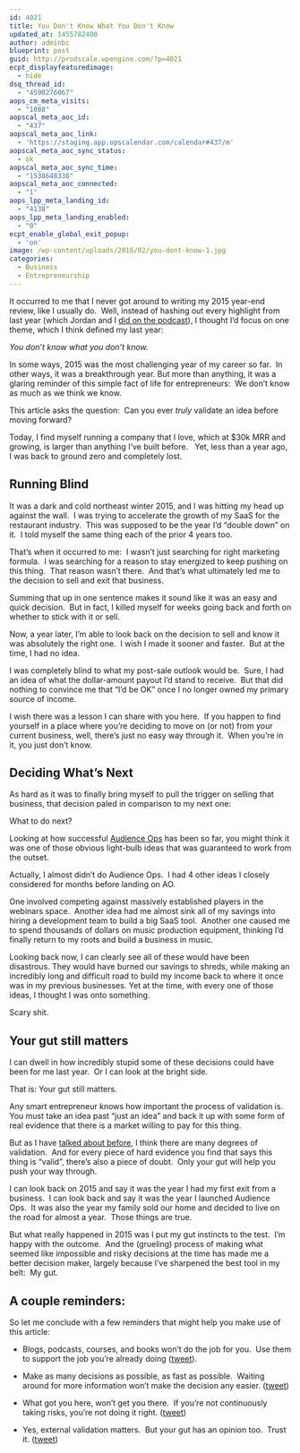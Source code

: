 ```yaml
---
id: 4021
title: You Don't Know What You Don't Know
updated_at: 1455782400
author: adminbc
blueprint: post
guid: http://prodscale.wpengine.com/?p=4021
ecpt_displayfeaturedimage:
  - hide
dsq_thread_id:
  - "4590276067"
aops_cm_meta_visits:
  - "1088"
aopscal_meta_aoc_id:
  - "437"
aopscal_meta_aoc_link:
  - 'https://staging.app.opscalendar.com/calendar#437/m'
aopscal_meta_aoc_sync_status:
  - ok
aopscal_meta_aoc_sync_time:
  - "1538648336"
aopscal_meta_aoc_connected:
  - "1"
aops_lpp_meta_landing_id:
  - "4138"
aops_lpp_meta_landing_enabled:
  - "0"
ecpt_enable_global_exit_popup:
  - 'on'
image: /wp-content/uploads/2016/02/you-dont-know-1.jpg
categories:
  - Business
  - Entrepreneurship
---
```

<p class="p1">
  It occurred to me that I never got around to writing my 2015 year-end review, like I usually do.<span class="Apple-converted-space">  </span>Well, instead of hashing out every highlight from last year (which Jordan and I <a href="http://bootstrappedweb.com/96-our-2015-recap-and-2016-goals/"><span class="s1">did on the podcast</span></a>), I thought I’d focus on one theme, which I think defined my last year:
</p>

<p class="p1">
  <i>You don’t know what you don’t know.</i>
</p>

<p class="p1">
  In some ways, 2015 was the most challenging year of my career so far.<span class="Apple-converted-space">  </span>In other ways, it was a breakthrough year. But more than anything, it was a glaring reminder of this simple fact of life for entrepreneurs:<span class="Apple-converted-space">  </span>We don’t know as much as we think we know.
</p>

<p class="p1">
  This article asks the question:<span class="Apple-converted-space">  </span>Can you ever <i>truly</i> validate an idea before moving forward?
</p>

<p class="p1">
  Today, I find myself running a company that I love, which at $30k MRR and growing, is larger than anything I’ve built before. <span class="Apple-converted-space">  </span>Yet, less than a year ago, I was back to ground zero and completely lost.
</p>

## Running Blind

<p class="p1">
  It was a dark and cold northeast winter 2015, and I was hitting my head up against the wall.<span class="Apple-converted-space">  </span>I was trying to accelerate the growth of my SaaS for the restaurant industry.<span class="Apple-converted-space">  </span>This was supposed to be the year I’d “double down” on it.<span class="Apple-converted-space">  </span>I told myself the same thing each of the prior 4 years too.
</p>

<p class="p1">
  That’s when it occurred to me:<span class="Apple-converted-space">  </span>I wasn’t just searching for right marketing formula.<span class="Apple-converted-space">  </span>I was searching for a reason to stay energized to keep pushing on this thing.<span class="Apple-converted-space">  </span>That reason wasn’t there.<span class="Apple-converted-space">  </span>And that’s what ultimately led me to the decision to sell and exit that business.
</p>

<p class="p1">
  Summing that up in one sentence makes it sound like it was an easy and quick decision.<span class="Apple-converted-space">  </span>But in fact, I killed myself for weeks going back and forth on whether to stick with it or sell.
</p>

<p class="p1">
  Now, a year later, I’m able to look back on the decision to sell and know it was absolutely the right one.<span class="Apple-converted-space">  </span>I wish I made it sooner and faster.<span class="Apple-converted-space">  </span>But at the time, I had no idea.
</p>

<p class="p1">
  I was completely blind to what my post-sale outlook would be.<span class="Apple-converted-space">  </span>Sure, I had an idea of what the dollar-amount payout I’d stand to receive.<span class="Apple-converted-space">  </span>But that did nothing to convince me that “I’d be OK” once I no longer owned my primary source of income.
</p>

<p class="p1">
  I wish there was a lesson I can share with you here.<span class="Apple-converted-space">  </span>If you happen to find yourself in a place where you’re deciding to move on (or not) from your current business, well, there’s just no easy way through it.<span class="Apple-converted-space">  </span>When you’re in it, you just don’t know.
</p>

## Deciding What’s Next

<p class="p1">
  As hard as it was to finally bring myself to pull the trigger on selling that business, that decision paled in comparison to my next one:
</p>

<p class="p1">
  What to do next?
</p>

<p class="p1">
  Looking at how successful <a href="http://audienceops.com"><span class="s1">Audience Ops</span></a> has been so far, you might think it was one of those obvious light-bulb ideas that was guaranteed to work from the outset.
</p>

<p class="p1">
  Actually, I almost didn’t do Audience Ops.<span class="Apple-converted-space">  </span>I had 4 other ideas I closely considered for months before landing on AO.
</p>

<p class="p1">
  One involved competing against massively established players in the webinars space.<span class="Apple-converted-space">  </span>Another idea had me almost sink all of my savings into hiring a development team to build a big SaaS tool.<span class="Apple-converted-space">  </span>Another one caused me to spend thousands of dollars on music production equipment, thinking I’d finally return to my roots and build a business in music.
</p>

<p class="p1">
  Looking back now, I can clearly see all of these would have been disastrous. They would have burned our savings to shreds, while making an incredibly long and difficult road to build my income back to where it once was in my previous businesses. Yet at the time, with every one of those ideas, I thought I was onto something.
</p>

<p class="p1">
  Scary shit.
</p>

## Your gut still matters

<p class="p1">
  I can dwell in how incredibly stupid some of these decisions could have been for me last year.<span class="Apple-converted-space">  </span>Or I can look at the bright side.
</p>

<p class="p1">
  That is: Your gut still matters.
</p>

<p class="p1">
  Any smart entrepreneur knows how important the process of validation is. You must take an idea past &#8220;just an idea&#8221; and back it up with some form of real evidence that there is a market willing to pay for this thing.
</p>

<p class="p1">
  But as I have <a href="http://bootstrappedweb.com/dark-art-product-validation/"><span class="s1">talked about before</span></a>, I think there are many degrees of validation.<span class="Apple-converted-space">  </span>And for every piece of hard evidence you find that says this thing is “valid”, there’s also a piece of doubt.<span class="Apple-converted-space">  </span>Only your gut will help you push your way through.
</p>

<p class="p1">
  I can look back on 2015 and say it was the year I had my first exit from a business.<span class="Apple-converted-space">  </span>I can look back and say it was the year I launched Audience Ops.<span class="Apple-converted-space">  </span>It was also the year my family sold our home and decided to live on the road for almost a year.<span class="Apple-converted-space">  </span>Those things are true.
</p>

<p class="p1">
  But what really happened in 2015 was I put my gut instincts to the test.<span class="Apple-converted-space">  </span>I’m happy with the outcome.<span class="Apple-converted-space">  </span>And the (grueling) process of making what seemed like impossible and risky decisions at the time has made me a better decision maker, largely because I’ve sharpened the best tool in my belt:<span class="Apple-converted-space">  </span>My gut.
</p>

## A couple reminders:

<p class="p1">
  So let me conclude with a few reminders that might help you make use of this article:
</p>

<ul class="ul1">
  <li class="li1">
    Blogs, podcasts, courses, and books won’t do the job for you.<span class="Apple-converted-space">  </span>Use them to support the job you’re already doing (<a href="http://ctt.ec/d2p79">tweet</a>).
  </li>
</ul>

<ul class="ul1">
  <li class="li1">
    Make as many decisions as possible, as fast as possible.<span class="Apple-converted-space">  </span>Waiting around for more information won’t make the decision any easier. (<a href="http://ctt.ec/VcFyt">tweet</a>)
  </li>
</ul>

<ul class="ul1">
  <li class="li1">
    What got you here, won’t get you there.<span class="Apple-converted-space">  </span>If you’re not continuously taking risks, you’re not doing it right. (<a href="http://ctt.ec/42oD8">tweet</a>)
  </li>
</ul>

<ul class="ul1">
  <li class="li1">
    Yes, external validation matters.<span class="Apple-converted-space">  </span>But your gut has an opinion too.<span class="Apple-converted-space">  </span>Trust it. (<a href="http://ctt.ec/29w2e">tweet</a>)
  </li>
</ul>
